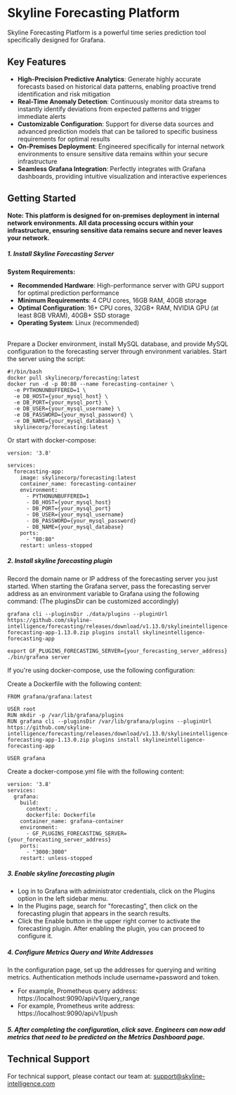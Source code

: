 # Skyline Forecasting Platform

Skyline Forecasting Platform is a powerful time series prediction tool specifically designed for Grafana.

## Key Features

- **High-Precision Predictive Analytics**: Generate highly accurate forecasts based on historical data patterns, enabling proactive trend identification and risk mitigation
- **Real-Time Anomaly Detection**: Continuously monitor data streams to instantly identify deviations from expected patterns and trigger immediate alerts
- **Customizable Configuration**: Support for diverse data sources and advanced prediction models that can be tailored to specific business requirements for optimal results
- **On-Premises Deployment**: Engineered specifically for internal network environments to ensure sensitive data remains within your secure infrastructure
- **Seamless Grafana Integration**: Perfectly integrates with Grafana dashboards, providing intuitive visualization and interactive experiences

## Getting Started
**Note: This platform is designed for on-premises deployment in internal network environments. All data processing occurs within your infrastructure, ensuring sensitive data remains secure and never leaves your network.**

##### 1\. Install Skyline Forecasting Server  <br>
**System Requirements:**
- **Recommended Hardware**: High-performance server with GPU support for optimal prediction performance
- **Minimum Requirements**: 4 CPU cores, 16GB RAM, 40GB storage
- **Optimal Configuration**: 16+ CPU cores, 32GB+ RAM, NVIDIA GPU (at least 8GB VRAM), 40GB+ SSD storage
- **Operating System**: Linux (recommended)

<br> Prepare a Docker environment, install MySQL database, and provide MySQL configuration to the forecasting server through environment variables. Start the server using the script:  <br>

```
#!/bin/bash
docker pull skylinecorp/forecasting:latest
docker run -d -p 80:80 --name forecasting-container \
  -e PYTHONUNBUFFERED=1 \
  -e DB_HOST={your_mysql_host} \
  -e DB_PORT={your_mysql_port} \
  -e DB_USER={your_mysql_username} \
  -e DB_PASSWORD={your_mysql_password} \
  -e DB_NAME={your_mysql_database} \
  skylinecorp/forecasting:latest

```
Or start with docker-compose:
```
version: '3.8'

services:
  forecasting-app:
    image: skylinecorp/forecasting:latest
    container_name: forecasting-container
    environment:
      - PYTHONUNBUFFERED=1
      - DB_HOST={your_mysql_host}
      - DB_PORT={your_mysql_port}
      - DB_USER={your_mysql_username}
      - DB_PASSWORD={your_mysql_password}
      - DB_NAME={your_mysql_database}
    ports:
      - "80:80"
    restart: unless-stopped
```
##### 2\. Install skyline forecasting plugin  <br>
Record the domain name or IP address of the forecasting server you just started. When starting the Grafana server, pass the forecasting server address as an environment variable to Grafana using the following command: (The pluginsDir can be customized accordingly)
```
grafana cli --pluginsDir ./data/plugins --pluginUrl https://github.com/skyline-intelligence/forecasting/releases/download/v1.13.0/skylineintelligence-forecasting-app-1.13.0.zip plugins install skylineintelligence-forecasting-app

export GF_PLUGINS_FORECASTING_SERVER={your_forecasting_server_address}
./bin/grafana server
```
If you're using docker-compose, use the following configuration:

Create a Dockerfile with the following content:
```
FROM grafana/grafana:latest

USER root
RUN mkdir -p /var/lib/grafana/plugins
RUN grafana cli --pluginsDir /var/lib/grafana/plugins --pluginUrl https://github.com/skyline-intelligence/forecasting/releases/download/v1.13.0/skylineintelligence-forecasting-app-1.13.0.zip plugins install skylineintelligence-forecasting-app

USER grafana
```

Create a docker-compose.yml file with the following content:
```
version: '3.8'
services:
  grafana:
    build: 
      context: .
      dockerfile: Dockerfile
    container_name: grafana-container
    environment:
      - GF_PLUGINS_FORECASTING_SERVER={your_forecasting_server_address}
    ports:
      - "3000:3000"
    restart: unless-stopped
```
##### 3\. Enable skyline forecasting plugin  <br>
- Log in to Grafana with administrator credentials, click on the Plugins option in the left sidebar menu.
- In the Plugins page, search for "forecasting", then click on the forecasting plugin that appears in the search results.
- Click the Enable button in the upper right corner to activate the forecasting plugin. After enabling the plugin, you can proceed to configure it.

##### 4\. Configure Metrics Query and Write Addresses  <br>
In the configuration page, set up the addresses for querying and writing metrics. Authentication methods include username+password and token.  <br>
- For example, Prometheus query address: https://localhost:9090/api/v1/query_range   <br>
- For example, Prometheus write address: https://localhost:9090/api/v1/push     <br>

##### 5\. After completing the configuration, click save. Engineers can now add metrics that need to be predicted on the Metrics Dashboard page.


## Technical Support

For technical support, please contact our team at:
support@skyline-intelligence.com